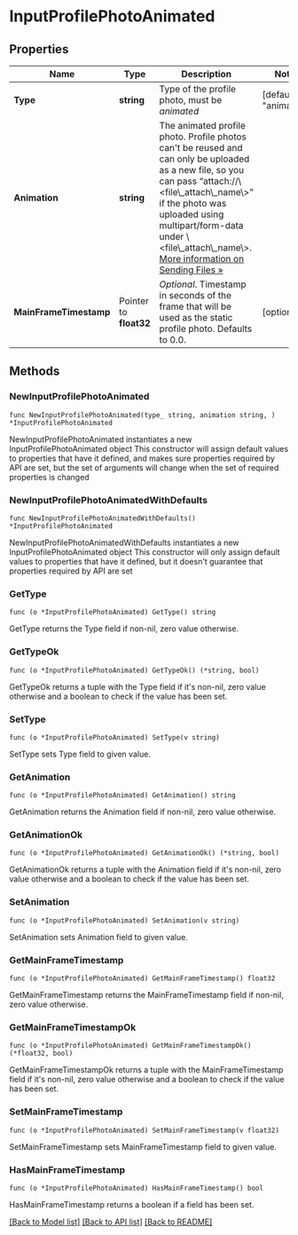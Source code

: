 # InputProfilePhotoAnimated

## Properties

Name | Type | Description | Notes
------------ | ------------- | ------------- | -------------
**Type** | **string** | Type of the profile photo, must be *animated* | [default to "animated"]
**Animation** | **string** | The animated profile photo. Profile photos can&#39;t be reused and can only be uploaded as a new file, so you can pass “attach://\\&lt;file\\_attach\\_name\\&gt;” if the photo was uploaded using multipart/form-data under \\&lt;file\\_attach\\_name\\&gt;. [More information on Sending Files »](https://core.telegram.org/bots/api/#sending-files) | 
**MainFrameTimestamp** | Pointer to **float32** | *Optional*. Timestamp in seconds of the frame that will be used as the static profile photo. Defaults to 0.0. | [optional] 

## Methods

### NewInputProfilePhotoAnimated

`func NewInputProfilePhotoAnimated(type_ string, animation string, ) *InputProfilePhotoAnimated`

NewInputProfilePhotoAnimated instantiates a new InputProfilePhotoAnimated object
This constructor will assign default values to properties that have it defined,
and makes sure properties required by API are set, but the set of arguments
will change when the set of required properties is changed

### NewInputProfilePhotoAnimatedWithDefaults

`func NewInputProfilePhotoAnimatedWithDefaults() *InputProfilePhotoAnimated`

NewInputProfilePhotoAnimatedWithDefaults instantiates a new InputProfilePhotoAnimated object
This constructor will only assign default values to properties that have it defined,
but it doesn't guarantee that properties required by API are set

### GetType

`func (o *InputProfilePhotoAnimated) GetType() string`

GetType returns the Type field if non-nil, zero value otherwise.

### GetTypeOk

`func (o *InputProfilePhotoAnimated) GetTypeOk() (*string, bool)`

GetTypeOk returns a tuple with the Type field if it's non-nil, zero value otherwise
and a boolean to check if the value has been set.

### SetType

`func (o *InputProfilePhotoAnimated) SetType(v string)`

SetType sets Type field to given value.


### GetAnimation

`func (o *InputProfilePhotoAnimated) GetAnimation() string`

GetAnimation returns the Animation field if non-nil, zero value otherwise.

### GetAnimationOk

`func (o *InputProfilePhotoAnimated) GetAnimationOk() (*string, bool)`

GetAnimationOk returns a tuple with the Animation field if it's non-nil, zero value otherwise
and a boolean to check if the value has been set.

### SetAnimation

`func (o *InputProfilePhotoAnimated) SetAnimation(v string)`

SetAnimation sets Animation field to given value.


### GetMainFrameTimestamp

`func (o *InputProfilePhotoAnimated) GetMainFrameTimestamp() float32`

GetMainFrameTimestamp returns the MainFrameTimestamp field if non-nil, zero value otherwise.

### GetMainFrameTimestampOk

`func (o *InputProfilePhotoAnimated) GetMainFrameTimestampOk() (*float32, bool)`

GetMainFrameTimestampOk returns a tuple with the MainFrameTimestamp field if it's non-nil, zero value otherwise
and a boolean to check if the value has been set.

### SetMainFrameTimestamp

`func (o *InputProfilePhotoAnimated) SetMainFrameTimestamp(v float32)`

SetMainFrameTimestamp sets MainFrameTimestamp field to given value.

### HasMainFrameTimestamp

`func (o *InputProfilePhotoAnimated) HasMainFrameTimestamp() bool`

HasMainFrameTimestamp returns a boolean if a field has been set.


[[Back to Model list]](../README.md#documentation-for-models) [[Back to API list]](../README.md#documentation-for-api-endpoints) [[Back to README]](../README.md)


